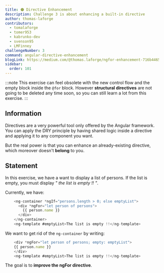 ```yaml
---
title: 🟠 Directive Enhancement
description: Challenge 3 is about enhancing a built-in directive
author: thomas-laforge
contributors:
  - tomalaforge
  - tomer953
  - kabrunko-dev
  - svenson95
  - LMFinney
challengeNumber: 3
command: angular-directive-enhancement
blogLink: https://medium.com/@thomas.laforge/ngfor-enhancement-716b44656a6c
sidebar:
  order: 101
---
```


:::note
This exercise can feel obsolete with the new control flow and the empty block inside the `@for` block. However **structural directives** are not going to be deleted any time soon, so you can still learn a lot from this exercise.
:::

## Information

Directives are a very powerful tool only offered by the Angular framework. You can apply the DRY principle by having shared logic inside a directive and applying it to any component you want.

But the real power is that you can enhance an already-existing directive, which moreover doesn't **belong** to you.

## Statement

In this exercise, we have a want to display a list of persons. If the list is empty, you must display _" the list is empty !! "_.

Currently, we have:

```typescript
    <ng-container *ngIf="persons.length > 0; else emptyList">
      <div *ngFor="let person of persons">
        {{ person.name }}
      </div>
    </ng-container>
    <ng-template #emptyList>The list is empty !!</ng-template>
```

We want to get rid of the `ng-container` by writing:

```typescript
    <div *ngFor="let person of persons; empty: emptyList">
    {{ person.name }}
    </div>
    <ng-template #emptyList>The list is empty !!</ng-template>
```

The goal is to **improve the ngFor directive**.
